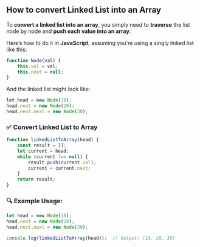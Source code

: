 ## How to convert Linked List into an Array

To **convert a linked list into an array**, you simply need to **traverse** the list node by node and **push each value into an array**.

Here’s how to do it in **JavaScript**, assuming you're using a singly linked list like this:

```js
function Node(val) {
    this.val = val;
    this.next = null;
}
```

And the linked list might look like:

```js
let head = new Node(10);
head.next = new Node(20);
head.next.next = new Node(30);
```

### ✅ Convert Linked List to Array

```js
function linkedListToArray(head) {
    const result = [];
    let current = head;
    while (current !== null) {
        result.push(current.val);
        current = current.next;
    }
    return result;
}
```

### 🔍 Example Usage:

```js
let head = new Node(10);
head.next = new Node(20);
head.next.next = new Node(30);

console.log(linkedListToArray(head));  // Output: [10, 20, 30]
```
